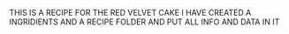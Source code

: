 THIS IS A RECIPE FOR THE RED VELVET CAKE 
I HAVE CREATED A INGRIDIENTS AND A RECIPE FOLDER AND PUT ALL INFO AND DATA IN IT 